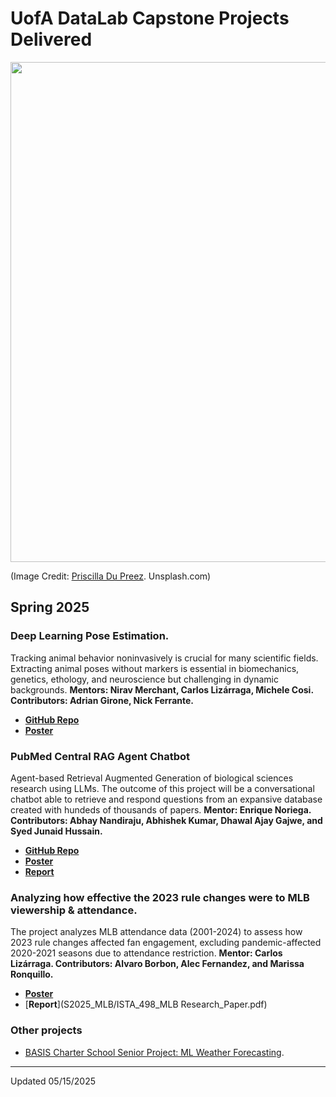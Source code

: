 # UofA DataLab Capstone Projects Delivered

<img src="https://images.unsplash.com/photo-1579389083078-4e7018379f7e?q=80&w=1740&auto=format&fit=crop&ixlib=rb-4.1.0&ixid=M3wxMjA3fDB8MHxwaG90by1wYWdlfHx8fGVufDB8fHx8fA%3D%3D" width=800>

(Image Credit: [Priscilla Du Preez](https://unsplash.com/@priscilladupreez). Unsplash.com)

## Spring 2025

### Deep Learning Pose Estimation.

Tracking animal behavior noninvasively is crucial for many scientific fields. Extracting animal poses without markers is essential in biomechanics, genetics, ethology, and neuroscience but challenging in dynamic backgrounds. **Mentors: Nirav Merchant, Carlos Lizárraga, Michele Cosi. Contributors: Adrian Girone, Nick Ferrante.**

* [**GitHub Repo**](https://github.com/INFO-698-InfoSci-Capstone/pose-estimation-dl/wiki)
* [**Poster**](S2025_PoseEstimation/iShowcase_Pose_Estimation_DL.pdf)

### PubMed Central RAG Agent Chatbot

Agent-based Retrieval Augmented Generation of biological sciences research using LLMs. The outcome of this project will be a conversational chatbot able to retrieve and respond questions from an expansive database created with hundeds of thousands of papers. **Mentor: Enrique Noriega. Contributors: Abhay Nandiraju, Abhishek Kumar, Dhawal Ajay Gajwe, and Syed Junaid Hussain.**


* [**GitHub Repo**](https://github.com/INFO-698-InfoSci-Capstone/pubmed-agentic-rag)
* [**Poster**](S2025_PubMedRAG/PubMed_RAG_poster_final_pdf.pdf)
* [**Report**](S2025_PubMedRAG/INFO-698-pubmed-report.pdf)


### Analyzing how effective the 2023 rule changes were to MLB viewership & attendance.

The project analyzes MLB attendance data (2001-2024) to assess how 2023 rule changes affected fan engagement, excluding pandemic-affected 2020-2021 seasons due to attendance restriction. **Mentor: Carlos Lizárraga. Contributors: Alvaro Borbon, Alec Fernandez, and Marissa Ronquillo.**  

* [**Poster**](S2025_MLB/MLB_Poster_V3.png)
* [**Report**](S2025_MLB/ISTA_498_MLB Research_Paper.pdf)


### Other projects

* [BASIS Charter School Senior Project: ML Weather Forecasting](https://github.com/clizarraga-UAD7/MLWeatherForecasting/wiki).  

***

Updated 05/15/2025